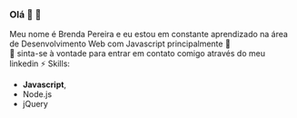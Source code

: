 ### Olá 👋 :star2:
Meu nome é Brenda Pereira e eu estou em constante aprendizado na área de Desenvolvimento Web com Javascript principalmente :yellow_heart: <br>
:raising_hand: sinta-se à vontade para entrar em contato comigo através do meu linkedin
<bt>
⚡ Skills:
- **Javascript**, 
- Node.js
- jQuery
